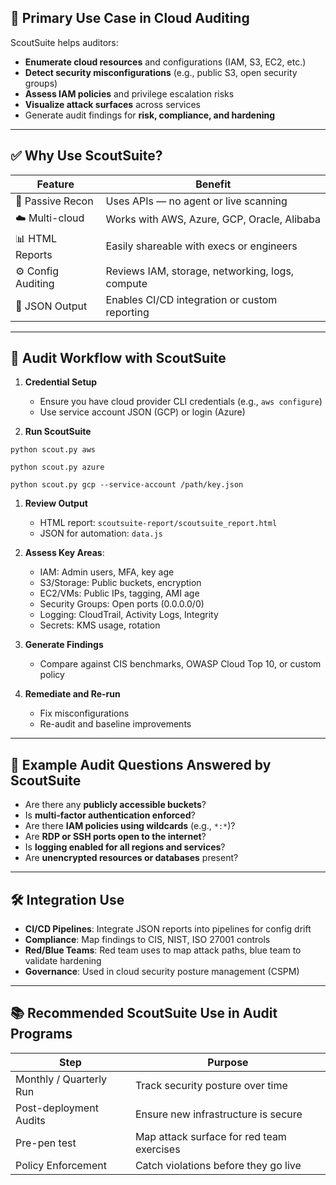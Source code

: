 
## 🧭 Primary Use Case in Cloud Auditing

ScoutSuite helps auditors:

- **Enumerate cloud resources** and configurations (IAM, S3, EC2, etc.)    
- **Detect security misconfigurations** (e.g., public S3, open security groups)
- **Assess IAM policies** and privilege escalation risks
- **Visualize attack surfaces** across services
- Generate audit findings for **risk, compliance, and hardening**

---

## ✅ Why Use ScoutSuite?

| Feature            | Benefit                                         |
| ------------------ | ----------------------------------------------- |
| 🔎 Passive Recon   | Uses APIs — no agent or live scanning           |
| ☁️ Multi-cloud     | Works with AWS, Azure, GCP, Oracle, Alibaba     |
| 📊 HTML Reports    | Easily shareable with execs or engineers        |
| ⚙️ Config Auditing | Reviews IAM, storage, networking, logs, compute |
| 📁 JSON Output     | Enables CI/CD integration or custom reporting   |

---

## 🔄 Audit Workflow with ScoutSuite

1. **Credential Setup**
    
    - Ensure you have cloud provider CLI credentials (e.g., `aws configure`)
    - Use service account JSON (GCP) or login (Azure)

2. **Run ScoutSuite**
```
python scout.py aws
```

```
python scout.py azure
```

```
python scout.py gcp --service-account /path/key.json
```

1. **Review Output**
    
    - HTML report: `scoutsuite-report/scoutsuite_report.html`       
    - JSON for automation: `data.js`

2. **Assess Key Areas**:
    
    - IAM: Admin users, MFA, key age        
    - S3/Storage: Public buckets, encryption
    - EC2/VMs: Public IPs, tagging, AMI age
    - Security Groups: Open ports (0.0.0.0/0)
    - Logging: CloudTrail, Activity Logs, Integrity
    - Secrets: KMS usage, rotation

3. **Generate Findings**
    
    - Compare against CIS benchmarks, OWASP Cloud Top 10, or custom policy
4. **Remediate and Re-run**
    
    - Fix misconfigurations
    - Re-audit and baseline improvements

---

## 🔐 Example Audit Questions Answered by ScoutSuite

- Are there any **publicly accessible buckets**?
- Is **multi-factor authentication enforced**?
- Are there **IAM policies using wildcards** (e.g., `*:*`)?
- Are **RDP or SSH ports open to the internet**?
- Is **logging enabled for all regions and services**?
- Are **unencrypted resources or databases** present?

---

## 🛠️ Integration Use

- **CI/CD Pipelines**: Integrate JSON reports into pipelines for config drift
- **Compliance**: Map findings to CIS, NIST, ISO 27001 controls
- **Red/Blue Teams**: Red team uses to map attack paths, blue team to validate hardening
- **Governance**: Used in cloud security posture management (CSPM)

---

## 📚 Recommended ScoutSuite Use in Audit Programs

| Step                    | Purpose                                   |
| ----------------------- | ----------------------------------------- |
| Monthly / Quarterly Run | Track security posture over time          |
| Post-deployment Audits  | Ensure new infrastructure is secure       |
| Pre-pen test            | Map attack surface for red team exercises |
| Policy Enforcement      | Catch violations before they go live      |





























